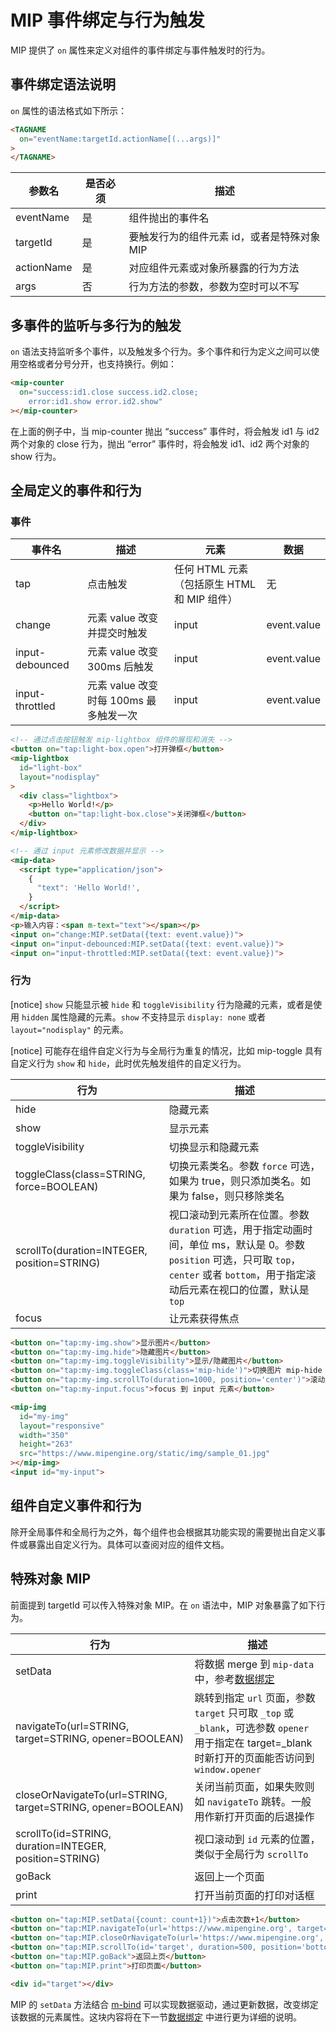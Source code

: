 # MIP 事件绑定与行为触发

MIP 提供了 `on` 属性来定义对组件的事件绑定与事件触发时的行为。

## 事件绑定语法说明

`on` 属性的语法格式如下所示：

```html
<TAGNAME
  on="eventName:targetId.actionName[(...args)]"
>
</TAGNAME>
```

|参数名|是否必须|描述|
|-----|-------|----|
|eventName   |是|组件抛出的事件名|
|targetId    |是|要触发行为的组件元素 id，或者是特殊对象 MIP|
|actionName  |是|对应组件元素或对象所暴露的行为方法|
|args        |否|行为方法的参数，参数为空时可以不写|

## 多事件的监听与多行为的触发

`on` 语法支持监听多个事件，以及触发多个行为。多个事件和行为定义之间可以使用空格或者分号分开，也支持换行。例如：

```html
<mip-counter
  on="success:id1.close success.id2.close;
    error:id1.show error.id2.show"
></mip-counter>
```

在上面的例子中，当 mip-counter 抛出 “success” 事件时，将会触发 id1 与 id2 两个对象的 close 行为，抛出 “error” 事件时，将会触发 id1、id2 两个对象的 show 行为。

## 全局定义的事件和行为

### 事件

|事件名|描述|元素|数据|
|-----|----|---|---|
|tap            |点击触发                                        |任何 HTML 元素（包括原生 HTML 和 MIP 组件）|无|
|change         |元素 value 改变并提交时触发                       |input                                  |event.value|
|input-debounced|元素 value 改变 300ms 后触发                     |input                                  |event.value|
|input-throttled|元素 value 改变时每 100ms 最多触发一次             |input                                  |event.value|

```html
<!-- 通过点击按钮触发 mip-lightbox 组件的展现和消失 -->
<button on="tap:light-box.open">打开弹框</button>
<mip-lightbox
  id="light-box"
  layout="nodisplay"
>
  <div class="lightbox">
    <p>Hello World!</p>
    <button on="tap:light-box.close">关闭弹框</button>
  </div>
</mip-lightbox>

<!-- 通过 input 元素修改数据并显示 -->
<mip-data>
  <script type="application/json">
    {
      "text": 'Hello World!',
    }
  </script>
</mip-data>
<p>输入内容：<span m-text="text"></span></p>
<input on="change:MIP.setData({text: event.value})">
<input on="input-debounced:MIP.setData({text: event.value})">
<input on="input-throttled:MIP.setData({text: event.value})">
```

### 行为

[notice] `show` 只能显示被 `hide` 和 `toggleVisibility` 行为隐藏的元素，或者是使用 `hidden` 属性隐藏的元素。`show` 不支持显示 `display: none` 或者 `layout="nodisplay"` 的元素。

[notice] 可能存在组件自定义行为与全局行为重复的情况，比如 mip-toggle 具有自定义行为 `show` 和 `hide`，此时优先触发组件的自定义行为。

|行为|描述|
|-----|----|
|hide                                       |隐藏元素|
|show                                       |显示元素|
|toggleVisibility                           |切换显示和隐藏元素|
|toggleClass(class=STRING, force=BOOLEAN)   |切换元素类名。参数 `force` 可选，如果为 true，则只添加类名。如果为 false，则只移除类名|
|scrollTo(duration=INTEGER, position=STRING)|视口滚动到元素所在位置。参数 `duration` 可选，用于指定动画时间，单位 ms，默认是 0。参数 `position` 可选，只可取 `top`，`center` 或者 `bottom`，用于指定滚动后元素在视口的位置，默认是 `top`
|focus                                      |让元素获得焦点|

```html
<button on="tap:my-img.show">显示图片</button>
<button on="tap:my-img.hide">隐藏图片</button>
<button on="tap:my-img.toggleVisibility">显示/隐藏图片</button>
<button on="tap:my-img.toggleClass(class='mip-hide')">切换图片 mip-hide 类</button>
<button on="tap:my-img.scrollTo(duration=1000, position='center')">滚动到图片居中，动画时间为 1000ms</button>
<button on="tap:my-input.focus">focus 到 input 元素</button>

<mip-img
  id="my-img"
  layout="responsive"
  width="350"
  height="263"
  src="https://www.mipengine.org/static/img/sample_01.jpg"
></mip-img>
<input id="my-input">
```

## 组件自定义事件和行为

除开全局事件和全局行为之外，每个组件也会根据其功能实现的需要抛出自定义事件或暴露出自定义行为。具体可以查阅对应的组件文档。

## 特殊对象 MIP

前面提到 targetId 可以传入特殊对象 MIP。在 `on` 语法中，MIP 对象暴露了如下行为。

|行为|描述|
|---|---|
|setData                                                     |将数据 merge 到 `mip-data` 中，参考[数据绑定](./data-binding/mip-bind.md)|
|navigateTo(url=STRING, target=STRING, opener=BOOLEAN)       |跳转到指定 `url` 页面，参数 `target` 只可取 `_top` 或 `_blank`，可选参数 `opener` 用于指定在 target=_blank 时新打开的页面能否访问到 `window.opener`|
|closeOrNavigateTo(url=STRING, target=STRING, opener=BOOLEAN)|关闭当前页面，如果失败则如 `navigateTo` 跳转。一般用作新打开页面的后退操作|
|scrollTo(id=STRING, duration=INTEGER, position=STRING)      |视口滚动到 `id` 元素的位置，类似于全局行为 `scrollTo`|
|goBack                                                      |返回上一个页面|
|print                                                       |打开当前页面的打印对话框|

```html
<button on="tap:MIP.setData({count: count+1})">点击次数+1</button>
<button on="tap:MIP.navigateTo(url='https://www.mipengine.org', target='_blank', opener=true)">在新页面打开 mip 官网</button>
<button on="tap:MIP.closeOrNavigateTo(url='https://www.mipengine.org', target='_blank', opener=true)">关闭页面或者打开 mip 官网</button>
<button on="tap:MIP.scrollTo(id='target', duration=500, position='bottom')">滚动到 id 为 target 的元素位于视口底部，动画时间为 500ms</button>
<button on="tap:MIP.goBack">返回上页</button>
<button on="tap:MIP.print">打印页面</button>

<div id="target"></div>
```

MIP 的 `setData` 方法结合 [m-bind](./data-binding/mip-bind.md) 可以实现数据驱动，通过更新数据，改变绑定该数据的元素属性。这块内容将在下一节[数据绑定](./data-binding/mip-bind.md) 中进行更为详细的说明。